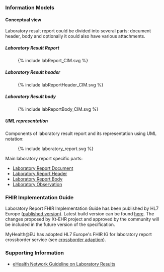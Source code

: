 ### Information Models
#### Conceptual view

Laboratory result report could be divided into several parts: document header, body and optionally it could also have various attachments.

##### Laboratory Result Report
<figure>
  {% include labReport_CIM.svg %}
</figure>

##### Laboratory Result header
<figure>
  {% include labReportHeader_CIM.svg %}
</figure>

##### Laboratory Result body
<figure>
  {% include labReportBody_CIM.svg %}
</figure>

##### UML representation
Components of laboratory result report and its representation using UML notation:
<figure>
  {% include laboratory_report.svg %}
</figure>

Main laboratory report specific parts:
- [Laboratory Report Document](StructureDefinition-EHDSLaboratoryReport)
- [Laboratory Report Header](StructureDefinition-EHDSLaboratoryReportHeader)
- [Laboratory Report Body](StructureDefinition-EHDSLaboratoryReportBody)
- [Laboratory Observation](StructureDefinition-EHDSLaboratoryObservation)


### FHIR Implementation Guide

Laboratory Report FHIR Implementation Guide has been published by HL7 Europe ([published version](https://hl7.eu/fhir/laboratory/index.html)).
Latest build version can be found [here](https://build.fhir.org/ig/hl7-eu/laboratory/). The changes proposed by Xt-EHR project and approved by the community will be included in the future version of the specification.

MyHealth@EU has adopted HL7 Europe's FHIR IG for laboratory report crossborder service (see [crossborder adaption](https://fhir.ehdsi.eu/laboratory/)).

### Supporting Information

- [eHealth Network Guideline on Laboratory Results](https://health.ec.europa.eu/publications/ehn-laboratory-result-guidelines_en)

